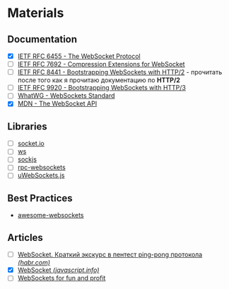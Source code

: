 # Materials

## Documentation

- [x] [IETF RFC 6455 - The WebSocket Protocol](https://www.rfc-editor.org/rfc/rfc6455)
- [ ] [IETF RFC 7692 - Compression Extensions for WebSocket](https://www.rfc-editor.org/rfc/rfc7692)
- [ ] [IETF RFC 8441 - Bootstrapping WebSockets with HTTP/2](https://www.rfc-editor.org/rfc/rfc8441) - прочитать после того как я прочитаю документацию по **HTTP/2**
- [ ] [IETF RFC 9920 - Bootstrapping WebSockets with HTTP/3](https://www.rfc-editor.org/rfc/rfc9220)
- [ ] [WhatWG - WebSockets Standard](https://websockets.spec.whatwg.org)
- [x] [MDN - The WebSocket API](https://developer.mozilla.org/en-US/docs/Web/API/WebSocket)

## Libraries

- [ ] [socket.io](https://github.com/socketio/socket.io)
- [ ] [ws](https://github.com/websockets/ws)
- [ ] [sockjs](https://github.com/sockjs/sockjs-client)
- [ ] [rpc-websockets](https://github.com/elpheria/rpc-websockets)
- [ ] [uWebSockets.js](https://github.com/uNetworking/uWebSockets.js)

## Best Practices

- [awesome-websockets](https://github.com/facundofarias/awesome-websockets)

## Articles

- [ ] [WebSocket. Краткий экскурс в пентест ping-pong протокола *(habr.com)*](https://habr.com/ru/articles/762808/)
- [x] [WebSocket *(javascript.info)*](https://javascript.info/websocket)
- [ ] [WebSockets for fun and profit](https://stackoverflow.blog/2019/12/18/websockets-for-fun-and-profit/)
